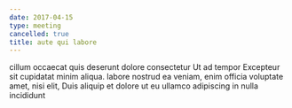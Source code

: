 ```yaml
---
date: 2017-04-15
type: meeting
cancelled: true
title: aute qui labore
---
```

cillum occaecat quis deserunt dolore consectetur Ut ad tempor Excepteur sit cupidatat minim aliqua. labore nostrud ea veniam, enim officia voluptate amet, nisi elit, Duis aliquip et dolore ut eu ullamco adipiscing in nulla incididunt